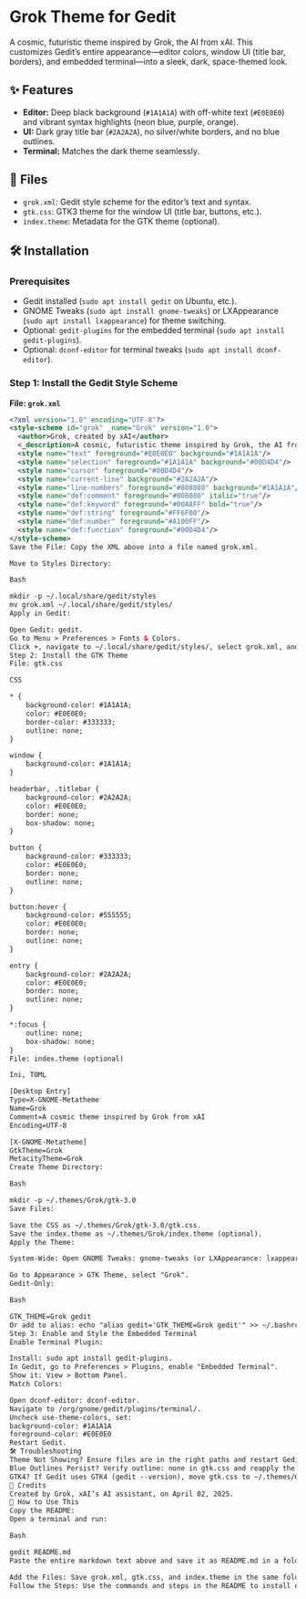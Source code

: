 # Grok Theme for Gedit

A cosmic, futuristic theme inspired by Grok, the AI from xAI. This customizes Gedit’s entire appearance—editor colors, window UI (title bar, borders), and embedded terminal—into a sleek, dark, space-themed look.

## ✨ Features

* **Editor:** Deep black background (`#1A1A1A`) with off-white text (`#E0E0E0`) and vibrant syntax highlights (neon blue, purple, orange).
* **UI:** Dark gray title bar (`#2A2A2A`), no silver/white borders, and no blue outlines.
* **Terminal:** Matches the dark theme seamlessly.

## 📁 Files

* `grok.xml`: Gedit style scheme for the editor’s text and syntax.
* `gtk.css`: GTK3 theme for the window UI (title bar, buttons, etc.).
* `index.theme`: Metadata for the GTK theme (optional).

## 🛠️ Installation

### Prerequisites

* Gedit installed (`sudo apt install gedit` on Ubuntu, etc.).
* GNOME Tweaks (`sudo apt install gnome-tweaks`) or LXAppearance (`sudo apt install lxappearance`) for theme switching.
* Optional: `gedit-plugins` for the embedded terminal (`sudo apt install gedit-plugins`).
* Optional: `dconf-editor` for terminal tweaks (`sudo apt install dconf-editor`).

### Step 1: Install the Gedit Style Scheme

**File: `grok.xml`**

```xml
<?xml version="1.0" encoding="UTF-8"?>
<style-scheme id="grok" _name="Grok" version="1.0">
  <author>Grok, created by xAI</author>
  <_description>A cosmic, futuristic theme inspired by Grok, the AI from xAI.</_description>
  <style name="text" foreground="#E0E0E0" background="#1A1A1A"/>
  <style name="selection" foreground="#1A1A1A" background="#00D4D4"/>
  <style name="cursor" foreground="#00D4D4"/>
  <style name="current-line" background="#2A2A2A"/>
  <style name="line-numbers" foreground="#808080" background="#1A1A1A"/>
  <style name="def:comment" foreground="#808080" italic="true"/>
  <style name="def:keyword" foreground="#00A8FF" bold="true"/>
  <style name="def:string" foreground="#FF6F00"/>
  <style name="def:number" foreground="#A100FF"/>
  <style name="def:function" foreground="#00D4D4"/>
</style-scheme>
Save the File: Copy the XML above into a file named grok.xml.

Move to Styles Directory:

Bash

mkdir -p ~/.local/share/gedit/styles
mv grok.xml ~/.local/share/gedit/styles/
Apply in Gedit:

Open Gedit: gedit.
Go to Menu > Preferences > Fonts & Colors.
Click +, navigate to ~/.local/share/gedit/styles/, select grok.xml, and apply "Grok".
Step 2: Install the GTK Theme
File: gtk.css

CSS

* {
    background-color: #1A1A1A;
    color: #E0E0E0;
    border-color: #333333;
    outline: none;
}

window {
    background-color: #1A1A1A;
}

headerbar, .titlebar {
    background-color: #2A2A2A;
    color: #E0E0E0;
    border: none;
    box-shadow: none;
}

button {
    background-color: #333333;
    color: #E0E0E0;
    border: none;
    outline: none;
}

button:hover {
    background-color: #555555;
    color: #E0E0E0;
    border: none;
    outline: none;
}

entry {
    background-color: #2A2A2A;
    color: #E0E0E0;
    border: none;
    outline: none;
}

*:focus {
    outline: none;
    box-shadow: none;
}
File: index.theme (optional)

Ini, TOML

[Desktop Entry]
Type=X-GNOME-Metatheme
Name=Grok
Comment=A cosmic theme inspired by Grok from xAI
Encoding=UTF-8

[X-GNOME-Metatheme]
GtkTheme=Grok
MetacityTheme=Grok
Create Theme Directory:

Bash

mkdir -p ~/.themes/Grok/gtk-3.0
Save Files:

Save the CSS as ~/.themes/Grok/gtk-3.0/gtk.css.
Save the index.theme as ~/.themes/Grok/index.theme (optional).
Apply the Theme:

System-Wide: Open GNOME Tweaks: gnome-tweaks (or LXAppearance: lxappearance).

Go to Appearance > GTK Theme, select "Grok".
Gedit-Only:

Bash

GTK_THEME=Grok gedit
Or add to alias: echo "alias gedit='GTK_THEME=Grok gedit'" >> ~/.bashrc && source ~/.bashrc.
Step 3: Enable and Style the Embedded Terminal
Enable Terminal Plugin:

Install: sudo apt install gedit-plugins.
In Gedit, go to Preferences > Plugins, enable "Embedded Terminal".
Show it: View > Bottom Panel.
Match Colors:

Open dconf-editor: dconf-editor.
Navigate to /org/gnome/gedit/plugins/terminal/.
Uncheck use-theme-colors, set:
background-color: #1A1A1A
foreground-color: #E0E0E0
Restart Gedit.
🛠️ Troubleshooting
Theme Not Showing? Ensure files are in the right paths and restart Gedit.
Blue Outlines Persist? Verify outline: none in gtk.css and reapply the theme.
GTK4? If Gedit uses GTK4 (gedit --version), move gtk.css to ~/.themes/Grok/gtk-4.0/.
📜 Credits
Created by Grok, xAI’s AI assistant, on April 02, 2025.
🚀 How to Use This
Copy the README:
Open a terminal and run:

Bash

gedit README.md
Paste the entire markdown text above and save it as README.md in a folder (e.g., ~/GrokTheme/).

Add the Files: Save grok.xml, gtk.css, and index.theme in the same folder or directly in their respective directories as per the instructions.
Follow the Steps: Use the commands and steps in the README to install everything.
